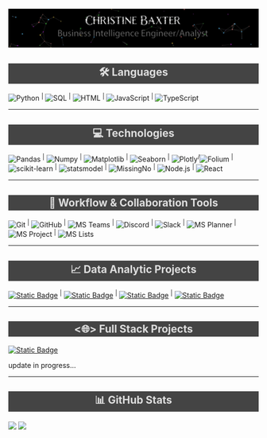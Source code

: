 
![](profileBanner.gif)

<h2 style="background-color: #444; padding: 3px; color: #ddd; text-align: center;">&#x1F6E0; Languages</h2>

![Python](https://img.shields.io/badge/-Python-000?&logo=Python) <sup>|</sup>
![SQL](https://img.shields.io/badge/-SQL-000?&logo=MySQL) <sup>|</sup>
![HTML](https://img.shields.io/badge/-HTML-000?&logo=HTML) <sup>|</sup>
![JavaScript](https://img.shields.io/badge/-JavaScript-000?&logo=JavaScript) <sup>|</sup>
![TypeScript](https://img.shields.io/badge/-TypeScript-000?&logo=TypeScript)

---

<h2 style="background-color: #444; padding: 3px; color: #ddd; text-align: center;">&#x1F4BB; Technologies</h2>

![Pandas](https://img.shields.io/badge/-Pandas-000?&logo=pandas&logoColor=white) <sup>|</sup>
![Numpy](https://img.shields.io/badge/-Numpy-000?&logo=numpy&logoColor=white) <sup>|</sup>
![Matplotlib](https://img.shields.io/badge/-Matplotlib-000?&logo=matplotlib&logoColor=white) <sup>|</sup>
![Seaborn](https://img.shields.io/badge/-Seaborn-000?&logo=seaborn&logoColor=white) <sup>|</sup>
![Plotly](https://img.shields.io/badge/-Plotly-000?&logo=seaborn&logoColor=white)<sup>/</sup>![Folium](https://img.shields.io/badge/-Folium-000?&logo=seaborn&logoColor=white) <sup>|</sup>
![scikit-learn](https://img.shields.io/badge/-scikit--learn-000?&logo=seaborn&logoColor=white) <sup>|</sup>
![statsmodel](https://img.shields.io/badge/-statsmodel-000?&logo=seaborn&logoColor=white) <sup>|</sup>
![MissingNo](https://img.shields.io/badge/-missingno-000?&logo=seaborn&logoColor=white) <sup>|</sup>
![Node.js](https://img.shields.io/badge/-Node.js-000?&logo=node.js&logoColor=white) <sup>|</sup>
![React](https://img.shields.io/badge/-React-000?&logo=React&logoColor=white)

---

<h2 style="background-color: #444; padding: 3px; color: #ddd; text-align: center;">&#x1F91D; Workflow & Collaboration Tools</h2>

![Git](https://img.shields.io/badge/-Git-000?&logo=Git) <sup>|</sup>
![GitHub](https://img.shields.io/badge/-GitHub-000?&logo=GitHub) <sup>|</sup>
![MS Teams](https://img.shields.io/badge/-MS%20Teams-000?&logo=Microsoft-Teams) <sup>|</sup>
![Discord](https://img.shields.io/badge/-Discord-000?&logo=Discord) <sup>|</sup>
![Slack](https://img.shields.io/badge/-Slack-000?&logo=Slack) <sup>|</sup>
![MS Planner](https://img.shields.io/badge/-MS%20Planner-000?&logo=Microsoft-Planner) <sup>|</sup>
![MS Project](https://img.shields.io/badge/-MS%20Project-000?&logo=Microsoft-Project) <sup>|</sup>
![MS Lists](https://img.shields.io/badge/-MS%20Lists-000?&logo=Microsoft-Lists)

---

<h2 style="background-color: #444; padding: 3px; color: #ddd; text-align: center;">&#x1F4C8; Data Analytic Projects</h2>

[![Static Badge](https://img.shields.io/badge/MBA-Chester_Data_Analysis-000?labelColor=blue)](https://github.com/christinedbaxter/mbaCapstone#readme) <sup>|</sup>
[![Static Badge](https://img.shields.io/badge/DA-Weather_vs._Migraine-000?labelColor=darkgreen)](https://github.com/christinedbaxter/analyticsCapstone#readme) <sup>|</sup>
[![Static Badge](https://img.shields.io/badge/Airbnb-NYC_Analysis-000?labelColor=red)](https://github.com/christinedbaxter/sb-caseStudy-airBnb#readme) <sup>|</sup>
[![Static Badge](https://img.shields.io/badge/FamInsur-Medical_Insurance_Analysis-000?labelColor=darkgreen)](https://github.com/christinedbaxter/sb_caseStudy_FamInsureCo#readme)

---

<h2 style="background-color: #444; padding: 3px; color: #ddd; text-align: center;">&lt;&#x1F310;&gt; Full Stack Projects</h2>

[![Static Badge](https://img.shields.io/badge/My-Portfolio-000?labelColor=darkgreen)](https://christinedbaxter.github.io/christineBaxterPortfolio/)

update in progress...

---

<h2 style="background-color: #444; padding: 3px; color: #ddd; text-align: center;">&#x1F4CA; GitHub Stats</h2>

<a href="https://christinedbaxter.github.io/christineBaxterPortfolio/"><img align="center" src="https://github-readme-stats-cbaxter.vercel.app/api?username=christinedbaxter&hide_title=true&hide_border=true&show_icons=true&include_all_commits=true&hide_rank=true&count_private=true&&hide=stars,contribs&line_height=21&theme=transparent" /></a>
<a href="https://christinedbaxter.github.io/christineBaxterPortfolio/"><img align="center" src="https://github-readme-stats-cbaxter.vercel.app/api/top-langs/?username=christinedbaxter&hide=html&hide_title=true&hide_border=true&layout=compact&card_width=250&langs_count=8&size_weight=0.5&count_weight=0.5&exclude_repo=comp426,Redventures-Movie-Quotes&theme=transparent" /></a>
